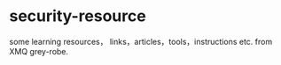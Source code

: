 # security-resource
some learning resources， links，articles，tools，instructions etc. from XMQ grey-robe.
